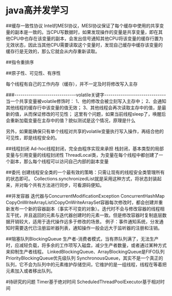 # java高并发学习

##缓存一致性协议
Intel的MESI协议，MESI协议保证了每个缓存中使用的共享变量的副本是一致的。当CPU写数据时，如果发现操作的变量是共享变量，即在其他CPU中也存在该变量的副本，会发出信号通知其他CPU将该变量的缓存行置为无效状态，因此当其他CPU需要读取这个变量时，发现自己缓存中缓存该变量的缓存行是无效的，那么它就会从内存重新读取。

##指令重排序

##原子性、可见性、有序性

每个线程有自己的工作内存（缓存），并不一定及时将修改写入主存

###------------------------------volatile关键字------------------------------
当一个共享变量被volatile修饰时：
1、他的修改会被立刻写入主存中；
2、会通知其他线程的缓存行中该变量的值无效；
3、其他线程会再次读取主存中的值，是最新的值，从而保证修改的可见性；
这里有个问题，如果当前线程sleep了，唤醒后会重新加载变量在主存中的值？貌似测试是这个情况，原理是什么

另外，如果能确保只有单个线程对共享的volatile变量执行写入操作，再结合他的可见性，即是线程安全的。

##线程封闭
Ad-hoc线程封闭，完全由程序实现来承担
栈封闭，基本类型的局部变量与引用变量的线程封闭性
ThreadLocal类，为变量在每个线程中都创建了一个副本，那么每个线程可以访问自己内部的副本变量

##委托
创建线程安全类的一个最有效的策略：只需让现有的线程安全类管理所有的状态即可。
Collections.synchronizedList就是采用这种方式，将状态封装起来，并对每个共有方法进行同步，可看源码便知。

##并发容器
迭代器与ConcurrentModificationException
ConcurrentHashMap
CopyOnWriteArrayList\CopyOnWriteArraySet容器每次修改时，都会创建并重新发布一个新的容器副本（事实不可变的对象）。迭代时不会与修改容器的线程相互干扰，并且返回的元素与迭代器创建时的元素一致。但是修改容器时复制底层数据开销较大，适用于迭代操作远多于修改的场景。
例子：事件通知系统，分发通知时需要迭代已注册监听器列表，通知操作一般会远大于监听器的注册和注销。

##阻塞队列BlockingQueue
生产者-消费者模式，当有界队列满了，无法生产时，应减轻负载，将多余的工作项写入磁盘，减少生产者数量，或者通过某种方式来抑制生产者线程。
LinkedBlockingQueue、ArrayBlockingQueue是FIFO队列
PriorityBlockingQueue优先级队列
SynchronousQueue，其实不是一个真正的队列，它不会为队列中的元素维护存储空间，它维护的是一组线程，线程在等着把元素加入或者移出队列。




#待研究的问题
Timer基于绝对时间
ScheduledThreadPoolExecutor基于相对时间